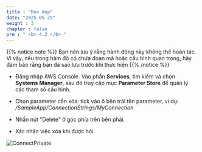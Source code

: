 ```yaml
---
title : "Dọn dẹp"
date: "2025-05-29"
weight : 3
chapter : false
pre : " <b> 4.3 </b> "
---
```



{{% notice note %}}
Bạn nên lưu ý rằng hành động này không thể hoàn tác. Vì vậy, nếu trong hàm đó có chứa đoạn mã hoặc cấu hình quan trọng, hãy đảm bảo rằng bạn đã sao lưu trước khi thực hiện
{{% /notice %}}

- Đăng nhập AWS Console. Vào phần **Services**, tìm kiếm và chọn **Systems Manager**, sau đó truy cập mục **Parameter Store** để quản lý các tham số cấu hình.

- Chọn parameter cần xóa: tick vào ô bên trái tên parameter, ví dụ: */SampleApp/ConnectionStrings/MyConnection*

- Nhấn nút "Delete" ở góc phía trên bên phải.

- Xác nhận việc xóa khi được hỏi.

![ConnectPrivate](../../../images/4-Securely/4.20.clean.png)
